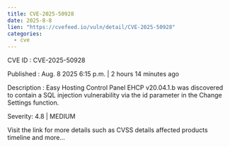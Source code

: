 ```yaml
--- 
title: CVE-2025-50928
date: 2025-8-8
lien: "https://cvefeed.io/vuln/detail/CVE-2025-50928"
categories:
  - cve
---
```


CVE ID : CVE-2025-50928

Published :  Aug. 8
2025
6:15 p.m. | 2 hours
14 minutes ago

Description : Easy Hosting Control Panel EHCP v20.04.1.b was discovered to contain a SQL injection vulnerability via the id parameter in the Change Settings function.

Severity: 4.8 | MEDIUM

Visit the link for more details
such as CVSS details
affected products
timeline
and more...
